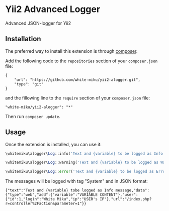 Yii2 Advanced Logger
====================
Advanced JSON-logger for Yii2

Installation
------------

The preferred way to install this extension is through [composer](http://getcomposer.org/download/).

Add the following code to the `repositories` section of your `composer.json` file:

```
{
    "url": "https://github.com/white-miku/yii2-alogger.git",
    "type": "git"
}
```
and the fillowing line to the `require` section of your `composer.json` file:

```
"white-miku/yii2-alogger": "*"
```
Then run `composer update`.


Usage
-----

Once the extension is installed, you can use it:

```php
\whitemiku\alogger\Log::info('Text and {variable} to be logged as Info message', ['variable' => $variable]);
```

```php
\whitemiku\alogger\Log::warning('Text and {variable} to be logged as Warning message', ['variable' => $variable]);
```

```php
\whitemiku\alogger\Log::error('Text and {variable} to be logged as Error message', ['variable' => $variable]);
```

The messages will be logged with tag "System" and in JSON format:
```
{"text":"Text and {variable} tobe logged as Info message,"data":{"type":"web","add":{"variable":"VARIABLE CONTENT"},"user":{"id":1,"login":"White Miku","ip":"USER's IP"},"url":"/index.php?r=controller%2Faction&parameter=1"}}
```
